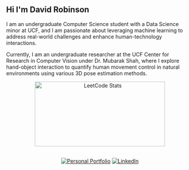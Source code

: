 ## Hi I'm David Robinson
I am an undergraduate Computer Science student with a Data Science minor at UCF, and I am passionate about leveraging machine learning to address real-world challenges and enhance human-technology interactions.

Currently, I am an undergraduate researcher at the UCF Center for Research in Computer Vision under Dr. Mubarak Shah, where I explore hand-object interaction to quantify human movement control in natural environments using various 3D pose estimation methods.

<div align="center">
  <img src="https://leetcard.jacoblin.cool/DRobinson4105?theme=dark&font=Vollkorn%20SC" alt="LeetCode Stats" style="height: 175px; width: 350px;">
</div>

<br>

<div align="center">
  
[![Personal Portfolio](https://img.shields.io/badge/personal%20portfolio-red?style=for-the-badge)](https://www.davidrobinson.info/)
[![LinkedIn](https://img.shields.io/badge/linkedin-blue?logo=linkedin&style=for-the-badge)](https://www.linkedin.com/in/davidrobinson05/)

</div>
